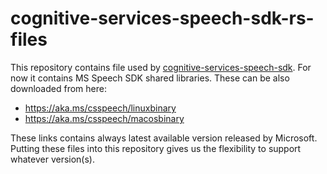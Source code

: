 # cognitive-services-speech-sdk-rs-files

This repository contains file used by [cognitive-services-speech-sdk](https://github.com/jabber-tools/cognitive-services-speech-sdk-rs). For now it contains MS Speech SDK shared libraries. These can be also downloaded from here:

* https://aka.ms/csspeech/linuxbinary
* https://aka.ms/csspeech/macosbinary 

These links contains always latest available version released by Microsoft. Putting these files into this repository gives us the flexibility to support whatever version(s).